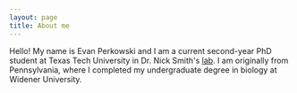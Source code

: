 ```yaml
---
layout: page
title: About me
---
```


Hello! My name is Evan Perkowski and I am a current second-year PhD student at Texas Tech University in Dr. Nick Smith's [lab](http://www.smithecophyslab.com/). I am originally from Pennsylvania, where I completed my undergraduate degree in biology at Widener University.
